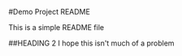 #Demo Project README

This is a simple README file

##HEADING 2
I hope this isn't much of a problem
